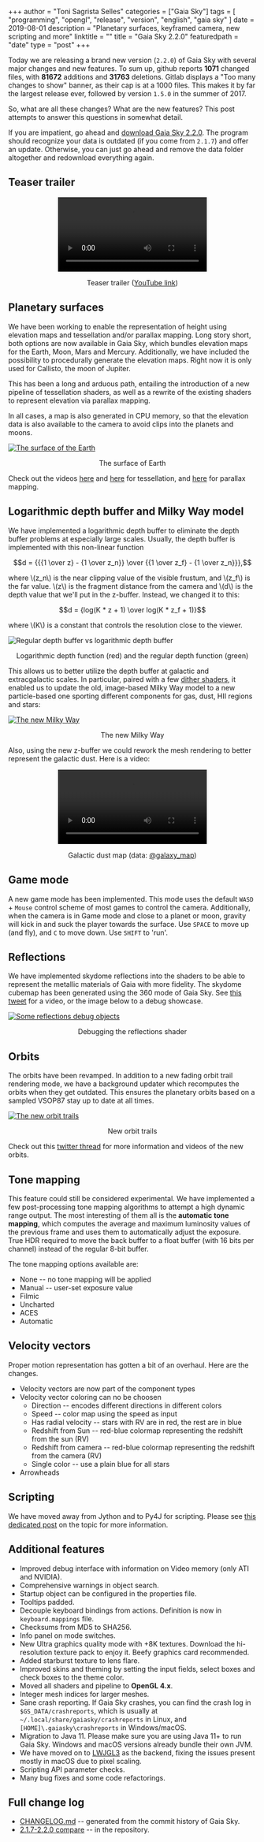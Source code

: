+++
author = "Toni Sagrista Selles"
categories = ["Gaia Sky"]
tags = [ "programming", "opengl", "release", "version", "english", "gaia sky" ]
date = 2019-08-01
description = "Planetary surfaces, keyframed camera, new scripting and more"
linktitle = ""
title = "Gaia Sky 2.2.0"
featuredpath = "date"
type = "post"
+++

<!-- Loading MathJax -->
<script src='https://cdnjs.cloudflare.com/ajax/libs/mathjax/2.7.5/MathJax.js?config=TeX-MML-AM_CHTML' async></script>

Today we are releasing a brand new version (`2.2.0`) of Gaia Sky with several major changes and new features. To sum up, github reports **1071** changed files, with **81672** additions and **31763** deletions. Gitlab displays a "Too many changes to show" banner, as their cap is at a 1000 files. This makes it by far the largest release ever, followed by version `1.5.0` in the summer of 2017.

<!--more-->

So, what are all these changes? What are the new features? This post attempts to answer this questions in somewhat detail. 

If you are impatient, go ahead and [download Gaia Sky 2.2.0](https://zah.uni-heidelberg.de/institutes/ari/gaia/outreach/gaiasky/downloads/). The program should recognize your data is outdated (if you come from `2.1.7`) and offer an update. Otherwise, you can just go ahead and remove the data folder altogether and redownload everything again.

## Teaser trailer


<video width="60%" style="display: block; margin: auto;" controls>
  <source src="/img/2019/08/teaser-20200.mp4" type="video/mp4">
Your browser does not support the video tag.
</video>

<p style="text-align: center;" class="caption">Teaser trailer (<a href="https://www.youtube.com/watch?v=2faYAuKQ1cE">YouTube link</a>)</p>


## Planetary surfaces

We have been working to enable the representation of height using elevation maps and tessellation and/or parallax mapping. Long story short, both options are now available in Gaia Sky, which bundles elevation maps for the Earth, Moon, Mars and Mercury. Additionally, we have included the possibility to procedurally generate the elevation maps. Right now it is only used for Callisto, the moon of Jupiter.

This has been a long and arduous path, entailing the introduction of a new pipeline of tessellation shaders, as well as a rewrite of the existing shaders to represent elevation via parallax mapping.

In all cases, a map is also generated in CPU memory, so that the elevation data is also available to the camera to avoid clips into the planets and moons.


<p>
<a href="/img/2019/08/tess.jpg">
<img src="/img/2019/08/tess_s.jpg"
     alt="The surface of the Earth"/>
</a>
</p>
<p style="text-align: center;" class="caption">The surface of Earth</p>

Check out the videos [here](https://www.youtube.com/watch?v=RDkA3MWbpz8) and [here](https://www.youtube.com/watch?v=BWD4OyE87qo) for tessellation, and [here](https://www.youtube.com/watch?v=sf3ya8uHXIw) for parallax mapping.

## Logarithmic depth buffer and Milky Way model

We have implemented a logarithmic depth buffer to eliminate the depth buffer problems at especially large scales. Usually, the depth buffer is implemented with this non-linear function

$$d = {{{1 \over z} - {1 \over z_n}} \over {{1 \over z_f}  - {1 \over z_n}}},$$

where \\(z_n\\) is the near clipping value of the visible frustum, and \\(z_f\\) is the far value. \\(z\\) is the fragment distance from the camera and \\(d\\) is the depth value that we'll put in the z-buffer. Instead, we changed it to this:

$$d = {log(K * z + 1) \over log(K * z_f + 1)}$$

where \\(K\\) is a constant that controls the resolution close to the viewer.

![Regular depth buffer vs logarithmic depth buffer](/img/2019/08/zdepth.png)

<p style="text-align: center;" class="caption">Logarithmic depth function (red) and the regular depth function (green)</p>


This allows us to better utilize the depth buffer at galactic and extracgalactic scales. In particular, paired with a few [dither shaders](https://en.wikipedia.org/wiki/Dither), it enabled us to update the old, image-based Milky Way model to a new particle-based one sporting different components for gas, dust, HII regions and stars:

<p>
<a href="/img/2019/08/gs_mw.jpg">
<img src="/img/2019/08/gs_mw_s.jpg"
     alt="The new Milky Way"/>
</a>
</p>
<p style="text-align: center;" class="caption">The new Milky Way</p>

Also, using the new z-buffer we could rework the mesh rendering to better represent the galactic dust. Here is a video:

<video width="60%" style="display: block; margin: auto;" controls>
  <source src="/img/2019/08/dust-map.mp4" type="video/mp4">
Your browser does not support the video tag.
</video>
<p style="text-align: center;" class="caption">Galactic dust map (data: <a href="http://galaxymap.org">@galaxy_map</a>)</p>

## Game mode

A new game mode has been implemented. This mode uses the default `WASD` + `Mouse` control scheme of most games to control the camera. Additionally, when the camera is in Game mode and close to a planet or moon, gravity will kick in and suck the player towards the surface. Use `SPACE` to move up (and fly), and `C` to move down. Use `SHIFT` to 'run'.

## Reflections

We have implemented skydome reflections into the shaders to be able to represent the metallic materials of Gaia with more fidelity. The skydome cubemap has been generated using the 360 mode of Gaia Sky. See [this tweet](https://twitter.com/GaiaSky_Dev/status/1154715483888902145) for a video, or the image below to a debug showcase.

<p>
<a href="/img/2019/08/reflections.jpg">
<img src="/img/2019/08/reflections_s.jpg"
     alt="Some reflections debug objects"/>
</a>
</p>
<p style="text-align: center;" class="caption">Debugging the reflections shader</p>


## Orbits

The orbits have been revamped. In addition to a new fading orbit trail rendering mode, we have a background updater which recomputes the orbits when they get outdated. This ensures the planetary orbits based on a sampled VSOP87 stay up to date at all times.

<p>
<a href="/img/2019/08/orbits.jpg">
<img src="/img/2019/08/orbits_s.jpg"
     alt="The new orbit trails"/>
</a>
</p>
<p style="text-align: center;" class="caption">New orbit trails</p>

Check out this [twitter thread](https://twitter.com/GaiaSky_Dev/status/1142042076915412992) for more information and videos of the new orbits.

## Tone mapping

This feature could still be considered experimental. We have implemented a few post-processing tone mapping algorithms to attempt a high dynamic range output. The most interesting of them all is the **automatic tone mapping**, which computes the average and maximum luminosity values of the previous frame and uses them to automatically adjust the exposure. True HDR required to move the back buffer to a float buffer (with 16 bits per channel) instead of the regular 8-bit buffer.

The tone mapping options available are:

- None -- no tone mapping will be applied
- Manual -- user-set exposure value
- Filmic
- Uncharted
- ACES
- Automatic

## Velocity vectors

Proper motion representation has gotten a bit of an overhaul. Here are the changes.

- Velocity vectors are now part of the component types
- Velocity vector coloring can no be choosen
    - Direction -- encodes different directions in different colors
    - Speed -- color map using the speed as input
    - Has radial velocity -- stars with RV are in red, the rest are in blue
    - Redshift from Sun -- red-blue colormap representing the redshift from the sun (RV)
    - Redshift from camera -- red-blue colormap representing the redshift from the camera (RV)
    - Single color -- use a plain blue for all stars
- Arrowheads

## Scripting

We have moved away from Jython and to Py4J for scripting. Please see [this dedicated post](/blog/2019/gaia-sky-scripting/) on the topic for more information.

## Additional features

- Improved debug interface with information on Video memory (only ATI and NVIDIA).
- Comprehensive warnings in object search.
- Startup object can be configured in the properties file.
- Tooltips padded.
- Decouple keyboard bindings from actions. Definition is now in `keyboard.mappings` file.
- Checksums from MD5 to SHA256.
- Info panel on mode switches.
- New Ultra graphics quality mode with +8K textures. Download the hi-resolution texture pack to enjoy it. Beefy graphics card recommended.
- Added starburst texture to lens flare.
- Improved skins and theming by setting the input fields, select boxes and check boxes to the theme color.
- Moved all shaders and pipeline to **OpenGL 4.x**.
- Integer mesh indices for larger meshes.
- Sane crash reporting. If Gaia Sky crashes, you can find the crash log in `$GS_DATA/crashreports`, which is usually at `~/.local/share/gaiasky/crashreports` in Linux, and `[HOME]\.gaiasky\crashreports` in Windows/macOS.
- Migration to Java 11. Please make sure you are using Java 11+ to run Gaia Sky. Windows and macOS versions already bundle their own JVM.
- We have moved on to [LWJGL3](www.lwjgl.org) as the backend, fixing the issues present mostly in macOS due to pixel scaling.
- Scripting API parameter checks.
- Many bug fixes and some code refactorings.

## Full change log

- [CHANGELOG.md](https://gitlab.com/langurmonkey/gaiasky/blob/dec26b2f18091204cd7a371eccd9c9afad021fec/CHANGELOG.md) -- generated from the commit history of Gaia Sky.
- [2.1.7-2.2.0 compare](https://gitlab.com/langurmonkey/gaiasky/compare/2.1.7-vr...2.2.0#) -- in the repository.

